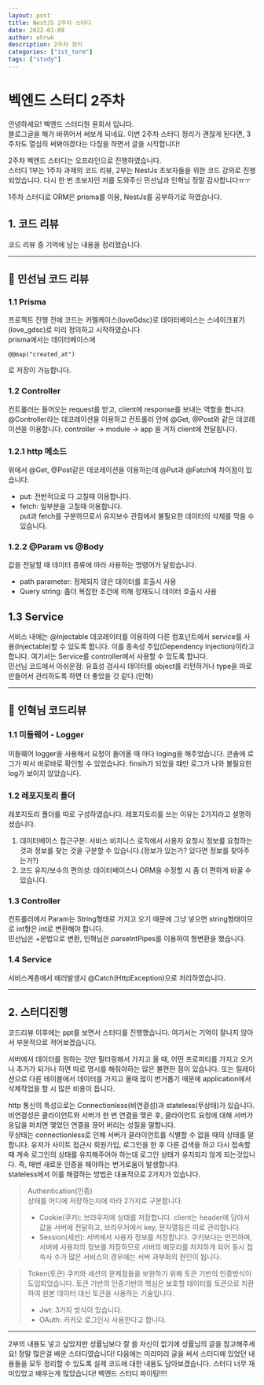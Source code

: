 ```yaml
---
layout: post
title: NestJS 2주차 스터디
date: 2022-01-08
author: ehrwk
description: 2주차 정리
categories: ["1st_term"]
tags: ["study"]
---
```


# 벡엔드 스터디 2주차

안녕하세요! 벡엔드 스터디원 윤희서 입니다.  
블로그글을 해가 바뀌어서 써보게 되네요.
이번 2주차 스터디 정리가 괜찮게 된다면, 3주차도 열심히 써봐야겠다는 다짐을 하면서 글을 시작합니다!

2주차 벡엔드 스터디는 오프라인으로 진행하였습니다.  
스터디 1부는 1주차 과제의 코드 리뷰, 2부는 NestJs 초보자들을 위한 코드 강의로 진행되었습니다. 다시 한 번 초보자인 저를 도와주신 민선님과 인혁님 정말 감사합니다ㅠㅜ

1주차 스터디로 ORM은 prisma를 이용, NestJs를 공부하기로 하였습니다.

## 1. 코드 리뷰

코드 리뷰 중 기억에 남는 내용을 정리했습니다.

---

## 🌱 민선님 코드 리뷰

### 1.1 Prisma

프로젝트 진행 전에 코드는 카멜케이스(loveGdsc)로 데이터베이스는 스네이크표기(love_gdsc)로 미리 정의하고 시작하였습니다.  
prisma에서는 데이터베이스에

```
@@map("created_at")
```

로 저장이 가능합니다.

### 1.2 Controller

컨트롤러는 들어오는 request를 받고, client에 response를 보내는 역할을 합니다.
@Controller라는 데코레이션을 이용하고 컨트롤러 안에 @Get, @Post와 같은 데코레이션을 이용합니다. controller -> module -> app 을 거처 client에 전달됩니다.

### 1.2.1 http 메소드

위에서 @Get, @Post같은 데코레이션을 이용하는데 @Put과 @Fatch에 차이점이 있습니다.

- put: 전반적으로 다 고칠때 이용합니다.
- fetch: 일부분을 고칠때 이용합니다.  
  put과 fetch를 구분하므로서 유지보수 관점에서 불필요한 데이터의 삭제를 막을 수 있습니다.

### 1.2.2 @Param vs @Body

값을 전달할 때 데이터 종류에 따라 사용하는 명령어가 달랐습니다.

- path parameter: 정제되지 않은 데이터를 호출시 사용
- Query string: 좀더 복잡한 조건에 의해 정재도니 데이터 호출시 사용

## 1.3 Service

서비스 내에는 @Injectable 데코레이터를 이용하여 다른 컴포넌트에서 service를 사용(Injectable)할 수 있도록 합니다. 이를 종속성 주입(Dependency Injection)이라고 합니다. 여기서는 Service를 controller에서 사용할 수 있도록 합니다.  
민선님 코드에서 아쉬운점: 유효성 검사시 데이터를 object를 리턴하거나 type을 따로만들어서 관리하도록 하면 더 좋았을 것 같다.(인혁)

---

## 🌱 인혁님 코드리뷰

### 1.1 미들웨어 - Logger

미들웨어 logger을 사용해서 요청이 들어올 때 마다 loging을 해주었습니다. 콘솔에 로그가 떠서 바로바로 확인할 수 있었습니다. finsih가 되었을 떄만 로그가 나와 불필요한 log가 보이지 않았습니다.

### 1.2 레포지토리 폴더

레포지토리 폴더를 따로 구성하였습니다. 레포지토리를 쓰는 이유는 2가지라고 설명하셨습니다.

1.  데이터베이스 접근구분: 서비스 비지니스 로직에서 사용자 요청시 정보를 요청하는 것과 정보를 찾는 것을 구분할 수 있습니다.(정보가 있는가? 있다면 정보를 찾아주는가?)
2.  코드 유지/보수의 편의성: 데이터베이스나 ORM을 수정할 시 좀 더 편하게 바꿀 수 있습니다.

### 1.3 Controller

컨트롤러에서 Param는 String형태로 가지고 오기 때문에 그냥 넣으면 string형태이므로 int형은 int로 변환해야 합니다.  
민선님은 +문법으로 변환, 인혁님은 parseIntPipes를 이용하여 형변환을 했습니다.

### 1.4 Service

서비스계층에서 에러발생시 @Catch(HttpException)으로 처리하였습니다.

---

## 2. 스터디진행

코드리뷰 이후에는 ppt를 보면서 스터디를 진행했습니다.
여기서는 기억이 잘나지 않아서 부분적으로 적어보겠습니다.

서버에서 데이터를 원하는 것만 필터링해서 가지고 올 때, 어떤 프로퍼티를 가지고 오거나 추가가 되거나 하면 따로 명시를 해줘야하는 많은 불편한 점이 있습니다. 또는 릴레이션으로 다른 테이블에서 데이터를 가지고 올때 많이 번거롭기 때문에 application에서 삭제작업을 할 시 많은 비용이 듭니다.

http 통신의 특성으로는 Connectionless(비연결성)과 stateless(무상태)가 있습니다.  
비연결성은 클라이언트와 서버가 한 번 연결을 맺은 후, 클라이언트 요청에 대해 서버가 응답을 마치면 맺었던 연결을 끊어 버리는 성질을 말합니다.  
무상태는 connectionless로 인해 서버가 클라이언트를 식별할 수 없을 때의 상태를 말합니다. 유저가 사이트 접근시 회원가입, 로그인을 한 후 다른 검색을 하고 다시 접속할 때 계속 로그인의 상태를 유지해주어야 하는데 로그인 상태가 유지되지 않게 되는것입니다. 즉, 매번 새로운 인증을 해야하는 번거로움이 발생합니다.  
stateless에서 이를 해결하는 방법은 대표적으로 2가지가 있습니다.

> Authentication(인증)  
> 상태를 어디에 저장하는지에 따라 2가지로 구분합니다.
>
> - Cookie(쿠키): 브라우저에 상태를 저장합니다. client는 header에 담아서 값을 서버에 전달하고, 브라우저에서 key, 문자열등은 따로 관리합니다.
> - Session(세션): 서버에서 사용자 정보를 저장합니다. 쿠키보다는 안전하며, 서버에 사용자의 정보를 저장하므로 서버의 메모리를 차지하게 되어 동시 접속사 수가 많은 서비스의 경우에는 서버 과부화의 원인이 됩니다.

> Token(토큰)
> 쿠키와 세션의 문제점들을 보완하기 위해 토큰 기반의 인증방식이 도입되었습니다. 토큰 기반의 인증기반의 핵심은 보호할 데이터를 토큰으로 치환하여 원본 데이터 대신 토큰을 사용하는 기술입니다.
>
> - Jwt: 3가지 방식이 있습니다.
> - OAuth: 카카오 로그인시 사용한다고 합니다.

---

2부의 내용도 넣고 싶었지만 성률님보다 잘 쓸 자신이 없기에 성률님의 글을 참고해주세요! 정말 많은걸 배운 스터디였습니다! 다음에는 미리미리 글을 써서 스터디에 있었던 내용들을 모두 정리할 수 있도록 실제 코드에 대한 내용도 담아보겠습니다. 스터디 너무 재미있었고 배우는게 많았습니다! 벡엔드 스터디 파이팅!!!!
